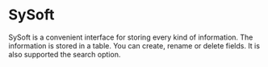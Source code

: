 # SySoft
SySoft is a convenient interface for storing every kind of information. The information is stored in a table. You can create, rename or delete fields. It is also supported the search option.
